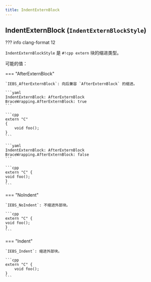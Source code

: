 ```yaml
---
title: IndentExternBlock
---
```


## IndentExternBlock (`IndentExternBlockStyle`)

??? info
    clang-format 12

`IndentExternBlockStyle` 是 `#!cpp extern` 块的缩进类型。

可能的值：

=== "AfterExternBlock"

    `IEBS_AfterExternBlock`: 向后兼容 `AfterExternBlock` 的缩进。

    ```yaml
    IndentExternBlock: AfterExternBlock
    BraceWrapping.AfterExternBlock: true
    ```

    ```cpp
    extern "C"
    {
        void foo();
    }
    ```

    ```yaml
    IndentExternBlock: AfterExternBlock
    BraceWrapping.AfterExternBlock: false
    ```

    ```cpp
    extern "C" {
    void foo();
    }
    ```

=== "NoIndent"

    `IEBS_NoIndent`: 不缩进外部块。

    ```cpp
    extern "C" {
    void foo();
    }
    ```

=== "Indent"

    `IEBS_Indent`: 缩进外部块。

    ```cpp
    extern "C" {
        void foo();
    }
    ```
